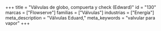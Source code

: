 +++
title = "Válvulas de globo, compuerta y check (Edward)"
id = "130"
marcas = ["Flowserve"]
familias = ["Válvulas"]
industrias = ["Energía"]
meta_description = "Válvulas Eduard,"
meta_keywords = "valvular para vapor"
+++

